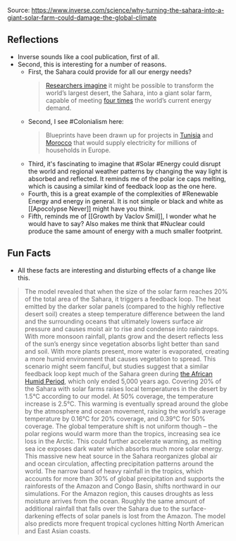 Source: https://www.inverse.com/science/why-turning-the-sahara-into-a-giant-solar-farm-could-damage-the-global-climate

## Reflections
- Inverse sounds like a cool publication, first of all. 
- Second, this is interesting for a number of reasons. 
	- First, the Sahara could provide for all our energy needs? 
		> [Researchers imagine](https://www.bbc.com/news/science-environment-45435593) it might be possible to transform the world’s largest desert, the Sahara, into a giant solar farm, capable of meeting [four times](https://theconversation.com/massive-solar-and-wind-farms-could-bring-vegetation-back-to-the-sahara-102745) the world’s current energy demand.
	- Second, I see #Colonialism here:
		> Blueprints have been drawn up for projects in [Tunisia](https://www.tunur.tn/) and [Morocco](https://www.bbc.com/future/article/20161129-the-colossal-african-solar-farm-that-could-power-europe) that would supply electricity for millions of households in Europe.
	- Third, it's fascinating to imagine that #Solar #Energy could disrupt the world and regional weather patterns by changing the way light is absorbed and reflected. It reminds me of the polar ice caps melting, which is causing a similar kind of feedback loop as the one here. 
	- Fourth, this is a great example of the complexities of #Renewable Energy and energy in general. It is not simple or black and white as [[Apocolypse Never]] might have you think. 
	- Fifth, reminds me of [[Growth by Vaclov Smil]], I wonder what he would have to say? Also makes me think that #Nuclear could produce the same amount of energy with a much smaller footprint. 


## Fun Facts
- All these facts are interesting and disturbing effects of a change like this.
> The model revealed that when the size of the solar farm reaches 20% of the total area of the Sahara, it triggers a feedback loop. The heat emitted by the darker solar panels (compared to the highly reflective desert soil) creates a steep temperature difference between the land and the surrounding oceans that ultimately lowers surface air pressure and causes moist air to rise and condense into raindrops. With more monsoon rainfall, plants grow and the desert reflects less of the sun’s energy since vegetation absorbs light better than sand and soil. With more plants present, more water is evaporated, creating a more humid environment that causes vegetation to spread.
> This scenario might seem fanciful, but studies suggest that a similar feedback loop kept much of the Sahara green during [the African Humid Period](https://oxfordre.com/climatescience/view/10.1093/acrefore/9780190228620.001.0001/acrefore-9780190228620-e-532), which only ended 5,000 years ago.
> Covering 20% of the Sahara with solar farms raises local temperatures in the desert by 1.5°C according to our model. At 50% coverage, the temperature increase is 2.5°C. This warming is eventually spread around the globe by the atmosphere and ocean movement, raising the world’s average temperature by 0.16°C for 20% coverage, and 0.39°C for 50% coverage. The global temperature shift is not uniform though – the polar regions would warm more than the tropics, increasing sea ice loss in the Arctic. This could further accelerate warming, as melting sea ice exposes dark water which absorbs much more solar energy.
> This massive new heat source in the Sahara reorganizes global air and ocean circulation, affecting precipitation patterns around the world. The narrow band of heavy rainfall in the tropics, which accounts for more than 30% of global precipitation and supports the rainforests of the Amazon and Congo Basin, shifts northward in our simulations. For the Amazon region, this causes droughts as less moisture arrives from the ocean. Roughly the same amount of additional rainfall that falls over the Sahara due to the surface-darkening effects of solar panels is lost from the Amazon. The model also predicts more frequent tropical cyclones hitting North American and East Asian coasts.